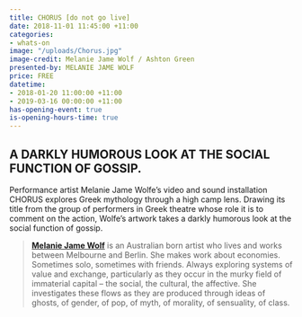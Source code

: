 ```yaml
---
title: CHORUS [do not go live]
date: 2018-11-01 11:45:00 +11:00
categories:
- whats-on
image: "/uploads/Chorus.jpg"
image-credit: Melanie Jame Wolf / Ashton Green
presented-by: MELANIE JAME WOLF
price: FREE
datetime:
- 2018-01-20 11:00:00 +11:00
- 2019-03-16 00:00:00 +11:00
has-opening-event: true
is-opening-hours-time: true
---
```


## A DARKLY HUMOROUS LOOK AT THE SOCIAL FUNCTION OF GOSSIP. <br>

Performance artist Melanie Jame Wolfe’s video and sound installation CHORUS explores Greek mythology through a high camp lens. Drawing its title from the group of performers in Greek theatre whose role it is to comment on the action, Wolfe’s artwork takes a darkly humorous look at the social function of gossip.

> **[Melanie Jame Wolf](https://www.savage-amusement.com/about-savage-amusement)** is an Australian born artist who lives and works between Melbourne and Berlin. She makes work about economies. Sometimes solo, sometimes with friends. Always exploring systems of value and exchange, particularly as they occur in the murky field of immaterial capital – the social, the cultural, the affective. She investigates these flows as they are produced through ideas of ghosts, of gender, of pop, of myth, of morality, of sensuality, of class.